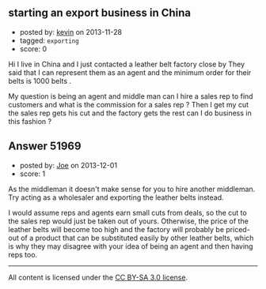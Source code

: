 ## starting an export business in China

- posted by: [kevin](https://stackexchange.com/users/-1/29833-kevin) on 2013-11-28
- tagged: `exporting`
- score: 0

<p>Hi I live in China and I just contacted a leather belt factory close by
They said that I can represent them as an agent and the minimum order for their belts is 1000 belts .</p>

<p>My question is being an agent and middle man can I hire a sales rep to find customers and what is the commission for a sales rep ? Then I get my cut the sales rep gets his cut and the factory gets the rest can I do business in this fashion ?</p>



## Answer 51969

- posted by: [Joe](https://stackexchange.com/users/-1/29725-joe) on 2013-12-01
- score: 1

<p>As the middleman it doesn't make sense for you to hire another middleman. Try acting as a wholesaler and exporting the leather belts instead.</p>

<p>I would assume reps and agents earn small cuts from deals, so the cut to the sales rep would just be taken out of yours. Otherwise, the price of the leather belts will become too high and the factory will probably be priced-out of a product that can be substituted easily by other leather belts, which is why they may disagree with your idea of being an agent and then having reps too.</p>




---

All content is licensed under the [CC BY-SA 3.0 license](https://creativecommons.org/licenses/by-sa/3.0/).

